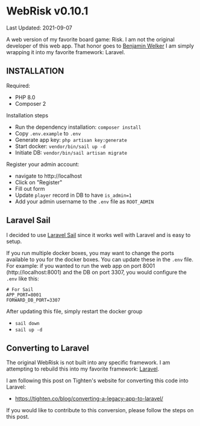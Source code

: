 # WebRisk v0.10.1
Last Updated: 2021-09-07

A web version of my favorite board game: Risk. I am not the original developer of this web app. That honor goes to [Benjamin Welker](https://github.com/benjamw) I am simply wrapping it into my favorite framework: Laravel.

## INSTALLATION

Required:
 - PHP 8.0
 - Composer 2

Installation steps
 - Run the dependency installation: ```composer install```
 - Copy `.env.example` to `.env`
 - Generate app key: `php artisan key:generate`
 - Start docker: ```vendor/bin/sail up -d```
 - Initiate DB: ```vendor/bin/sail artisan migrate```

Register your admin account:
 - navigate to http://localhost
 - Click on "Register"
 - Fill out form
 - Update `player` record in DB to have `is_admin=1`
 - Add your admin username to the `.env` file as `ROOT_ADMIN`
 
## Laravel Sail

I decided to use [Laravel Sail](https://laravel.com/docs/8.x/sail) since it works well with Laravel and is easy to setup.

If you run multiple docker boxes, you may want to change the ports available to you for the docker boxes. You can update these in the `.env` file. For example: if you wanted to run the web app on port 8001 (http://localhost:8001) and the DB on port 3307, you would configure the `.env` like this:

```env
# For Sail
APP_PORT=8001
FORWARD_DB_PORT=3307
```

After updating this file, simply restart the docker group
 - `sail down`
 - `sail up -d`


## Converting to Laravel

The original WebRisk is not built into any specific framework. I am attempting to rebuild this into my favorite framework: [Laravel](https://laravel.com/).

I am following this post on Tighten's website for converting this code into Laravel:
 - https://tighten.co/blog/converting-a-legacy-app-to-laravel/

If you would like to contribute to this conversion, please follow the steps on this post. 

